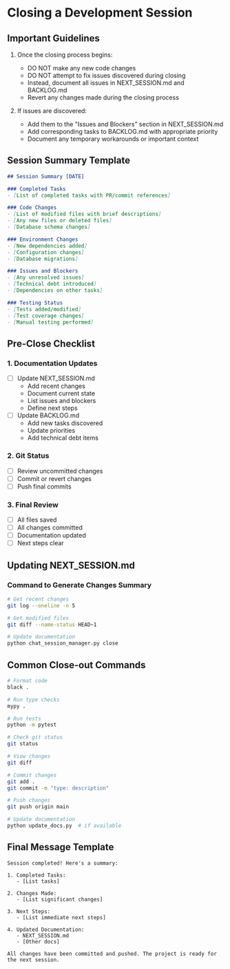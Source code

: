 # Closing a Development Session

## Important Guidelines
1. Once the closing process begins:
   - DO NOT make any new code changes
   - DO NOT attempt to fix issues discovered during closing
   - Instead, document all issues in NEXT_SESSION.md and BACKLOG.md
   - Revert any changes made during the closing process

2. If issues are discovered:
   - Add them to the "Issues and Blockers" section in NEXT_SESSION.md
   - Add corresponding tasks to BACKLOG.md with appropriate priority
   - Document any temporary workarounds or important context

## Session Summary Template
```markdown
## Session Summary [DATE]

### Completed Tasks
- [List of completed tasks with PR/commit references]

### Code Changes
- [List of modified files with brief descriptions]
- [Any new files or deleted files]
- [Database schema changes]

### Environment Changes
- [New dependencies added]
- [Configuration changes]
- [Database migrations]

### Issues and Blockers
- [Any unresolved issues]
- [Technical debt introduced]
- [Dependencies on other tasks]

### Testing Status
- [Tests added/modified]
- [Test coverage changes]
- [Manual testing performed]
```

## Pre-Close Checklist

### 1. Documentation Updates
- [ ] Update NEXT_SESSION.md
  - Add recent changes
  - Document current state
  - List issues and blockers
  - Define next steps
- [ ] Update BACKLOG.md
  - Add new tasks discovered
  - Update priorities
  - Add technical debt items

### 2. Git Status
- [ ] Review uncommitted changes
- [ ] Commit or revert changes
- [ ] Push final commits

### 3. Final Review
- [ ] All files saved
- [ ] All changes committed
- [ ] Documentation updated
- [ ] Next steps clear

## Updating NEXT_SESSION.md

### Command to Generate Changes Summary
```bash
# Get recent changes
git log --oneline -n 5

# Get modified files
git diff --name-status HEAD~1

# Update documentation
python chat_session_manager.py close
```

## Common Close-out Commands
```bash
# Format code
black .

# Run type checks
mypy .

# Run tests
python -m pytest

# Check git status
git status

# View changes
git diff

# Commit changes
git add .
git commit -m "type: description"

# Push changes
git push origin main

# Update documentation
python update_docs.py  # if available
```

## Final Message Template
```
Session completed! Here's a summary:

1. Completed Tasks:
   - [List tasks]

2. Changes Made:
   - [List significant changes]

3. Next Steps:
   - [List immediate next steps]

4. Updated Documentation:
   - NEXT_SESSION.md
   - [Other docs]

All changes have been committed and pushed. The project is ready for the next session.
```
